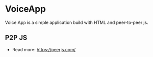 # VoiceApp

Voice App is a simple application build with HTML and peer-to-peer js.

## P2P JS
- Read more: https://peerjs.com/